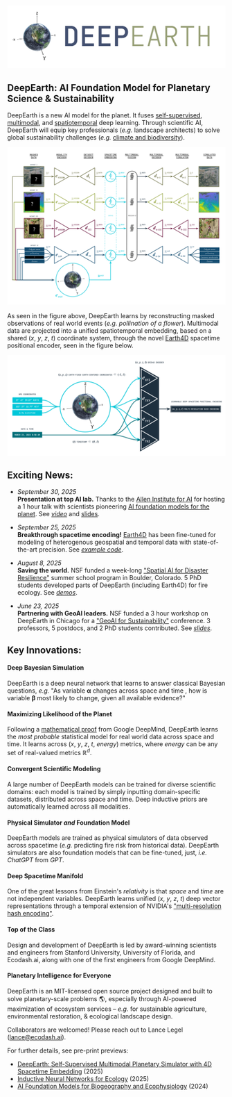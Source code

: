 ![DeepEarth logo](https://github.com/legel/deepearth/blob/main/docs/deepearth_logo.png)
## DeepEarth: AI Foundation Model for Planetary Science & Sustainability

DeepEarth is a new AI model for the planet.  It fuses [self-supervised](https://en.wikipedia.org/wiki/Self-supervised_learning), [multimodal](https://en.wikipedia.org/wiki/Multimodal_learning), and [spatiotemporal](https://www.sciencedirect.com/topics/social-sciences/spatio-temporal-model) deep learning.  Through scientific AI, DeepEarth will equip key professionals (_e.g._ landscape architects) to solve global sustainability challenges (_e.g._ [climate and biodiversity](https://www.asla.org/climateandbiodiversityactionplan.aspx)).

![DeepEarth v.0.01 preview of architecture](https://github.com/legel/deepearth/blob/main/docs/deepearth_inductive_simulator.png)

As seen in the figure above, DeepEarth learns by reconstructing masked observations of real world events (_e.g._ _pollination of a flower_).  Multimodal data are projected into a unified spatiotemporal embedding, based on a shared (_x_, _y_, _z_, _t_) coordinate system, through the novel [Earth4D](https://github.com/legel/deepearth/tree/main/encoders/xyzt) spacetime positional encoder, seen in the figure below.

![Earth4D spacetime encoder](https://github.com/legel/deepearth/blob/main/docs/deepearth_spacetime_encoder.png) 

## Exciting News:

- _September 30, 2025_  
  **Presentation at top AI lab.** 
  Thanks to the [Allen Institute for AI](https://allenai.org) for hosting a 1 hour talk with scientists pioneering [AI foundation models for the planet](https://allenai.org/earth-system). See [_video_](  https://www.youtube.com/watch?v=SHJwCInICiA) and [slides](https://github.com/legel/deepearth/blob/main/docs/DeepEarth_AI2_Presentation.pdf).

- _September 25, 2025_  
  **Breakthrough spacetime encoding!** [Earth4D](https://github.com/legel/deepearth/tree/main/encoders/xyzt) has been fine-tuned for modeling of heterogenous geospatial and temporal data with state-of-the-art precision. See [_example code_](https://github.com/legel/deepearth/blob/main/encoders/xyzt/earth4d_to_lfmc.py).

- _August 8, 2025_  
  **Saving the world.** NSF funded a week-long ["Spatial AI for Disaster Resilience"](https://i-guide.io/summer-school/summer-school-2025/) summer school program in Boulder, Colorado. 5 PhD students developed parts of DeepEarth (including Earth4D) for fire ecology.  See [_demos_](https://github.com/legel/deepearth/blob/main/docs/DeepEarth🔥_NSF_I-GUIDE_Final_Presentation.pdf).

- _June 23, 2025_  
  **Partnering with GeoAI leaders.** NSF funded a 3 hour workshop on DeepEarth in Chicago for a ["GeoAI for Sustainability"](https://i-guide.io/forum/forum-2025/workshops/) conference. 3 professors, 5 postdocs, and 2 PhD students contributed.  See [_slides_](https://github.com/legel/deepearth/blob/main/docs/NSF_DeepEarth_Workshop.pdf).

## Key Innovations:

#### Deep Bayesian Simulation 
DeepEarth is a deep neural network that learns to answer classical Bayesian questions, _e.g._ "As variable **α** changes across space and time , how is variable **β** most likely to change, given all available evidence?"

#### Maximizing Likelihood of the Planet
Following a [mathematical proof](https://proceedings.mlr.press/v37/germain15.html) from Google DeepMind, DeepEarth learns the _most probable_ statistical model for real world data across space and time.  It learns across (_x_, _y_, _z_, _t_, _energy_) metrics, where _energy_ can be any set of real-valued metrics ℝ<sup><em>d</em></sup>.  

#### Convergent Scientific Modeling 
A large number of DeepEarth models can be trained for diverse scientific domains: each model is trained by simply inputting domain-specific datasets, distributed across space and time. Deep inductive priors are automatically learned across all modalities.  

#### Physical Simulator _and_ Foundation Model 
DeepEarth models are trained as physical simulators of data observed across spacetime (_e.g._ predicting fire risk from historical data).  DeepEarth simulators are also foundation models that can be fine-tuned, just, _i.e._ _ChatGPT_ from _GPT_.

#### Deep Spacetime Manifold
One of the great lessons from Einstein's _relativity_ is that _space_ and _time_ are not independent variables.  DeepEarth learns unified (_x_, _y_, _z_, _t_) deep vector representations through a temporal extension of NVIDIA's ["multi-resolution hash encoding"](https://nvlabs.github.io/instant-ngp/).

#### Top of the Class
Design and development of DeepEarth is led by award-winning scientists and engineers from Stanford University, University of Florida, and Ecodash.ai, along with one of the first engineers from Google DeepMind.  

#### Planetary Intelligence for Everyone
DeepEarth is an MIT-licensed open source project designed and built to solve planetary-scale problems 🌎, especially through AI-powered maximization of ecosystem services – _e.g._ for sustainable agriculture, environmental restoration, & ecological landscape design.

Collaborators are welcomed! Please reach out to Lance Legel (lance@ecodash.ai).

For further details, see pre-print previews:
- [DeepEarth: Self-Supervised Multimodal Planetary Simulator with 4D Spacetime Embedding](https://github.com/legel/deepearth/blob/main/docs/deepearth.pdf) (2025)
- [Inductive Neural Networks for Ecology](https://doi.org/10.13140/RG.2.2.25523.90406) (2025)
- [AI Foundation Models for Biogeography and Ecophysiology](https://doi.org/10.13140/RG.2.2.12102.13123) (2024)
